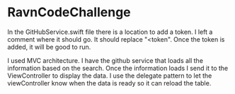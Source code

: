 # RavnCodeChallenge

In the GitHubService.swift file there is a location to add a token. I left a comment where it should go. It should replace "<token".
Once the token is added, it will be good to run. 

I used MVC architecture. I have the github service that loads all the information based on the search. Once the information loads
I send it to the ViewController to display the data. I use the delegate pattern to let the viewController know when the data is ready
so it can reload the table. 
